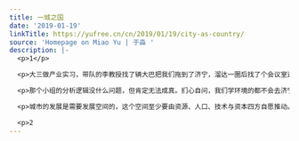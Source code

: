 ```yaml
---
title: 一城之国
date: '2019-01-19'
linkTitle: https://yufree.cn/cn/2019/01/19/city-as-country/
source: 'Homepage on Miao Yu | 于淼 '
description: |-
  <p>1</p>

  <p>大三做产业实习，带队的李教授找了辆大巴把我们拖到了济宁，溜达一圈后找了个会议室进行分组讨论，主题是济宁的发展。当时有个小组认为，济宁这样的地方资源少，农业衰退，应该重点发展服务业，成为山东的金融中心。李教授眯缝着眼睛笑而不语，不置可否，我却是那时突然意识到城市的发展可能会是个大问题。</p>

  <p>那个小组的分析逻辑没什么问题，但肯定无法成真。扪心自问，我们学环境的都不会去济宁而更多去选大城市，那些入学成绩本就很高的经管系学生会来吗？他们更多选择出国，退一步也会选北京或上海发展，一个小城市没有任何吸引力的。大学生思考问题比较理想化，就像小孩子对玩具的渴求，不管能否负担得起，反正道理通就是对的，而对的就应该做。</p>

  <p>城市的发展是需要发展空间的，这个空间至少要由资源、人口、技术与资本四方自愿推动。工业化初期的城市往往就是资源型企业的支撑，经济好了就能吸引人才，人才带来技术，技术转化为资本，资本开发新资源或产业进行升级。当经济水平很低时，这个空间很大，一波人口红利就可以带来繁荣。然而，城市却不止一个，人都有脚，为什么不去更好的地方？</p>

  <p>2
---
```

